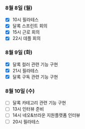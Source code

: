 ### 8월 8일 (월)
- [x] 10시 필라테스
- [x] 달록 스프린트 회의
- [x] 15시 근로 회의
- [x] 22시 데플 회의

### 8월 9일 (화)
- [x] 달록 컬러 관련 기능 구현
- [x] 21시 필라테스
- [x] 달록 구독 관련 기능 구현

### 8월 10일 (수)
- [ ] 달록 카테고리 관련 기능 구현
- [ ] 13시 인터뷰 준비
- [ ] 14시 네오&브라운 지원플랫폼 인터뷰
- [ ] 20시 필라테스
